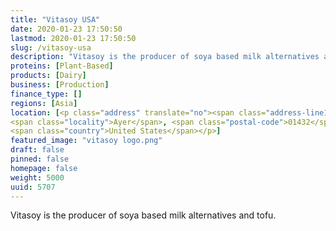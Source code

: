```yaml
---
title: "Vitasoy USA"
date: 2020-01-23 17:50:50
lastmod: 2020-01-23 17:50:50
slug: /vitasoy-usa
description: "Vitasoy is the producer of soya based milk alternatives and tofu."
proteins: [Plant-Based]
products: [Dairy]
business: [Production]
finance_type: []
regions: [Asia]
location: [<p class="address" translate="no"><span class="address-line1">New England Way</span><br>
<span class="locality">Ayer</span>, <span class="postal-code">01432</span><br>
<span class="country">United States</span></p>]
featured_image: "vitasoy logo.png"
draft: false
pinned: false
homepage: false
weight: 5000
uuid: 5707
---
```

Vitasoy is the producer of soya based milk alternatives and tofu.
